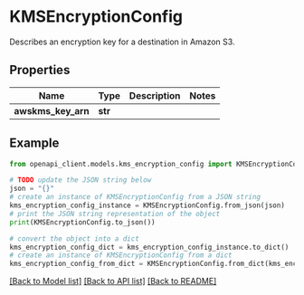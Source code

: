 # KMSEncryptionConfig

Describes an encryption key for a destination in Amazon S3.

## Properties

Name | Type | Description | Notes
------------ | ------------- | ------------- | -------------
**awskms_key_arn** | **str** |  | 

## Example

```python
from openapi_client.models.kms_encryption_config import KMSEncryptionConfig

# TODO update the JSON string below
json = "{}"
# create an instance of KMSEncryptionConfig from a JSON string
kms_encryption_config_instance = KMSEncryptionConfig.from_json(json)
# print the JSON string representation of the object
print(KMSEncryptionConfig.to_json())

# convert the object into a dict
kms_encryption_config_dict = kms_encryption_config_instance.to_dict()
# create an instance of KMSEncryptionConfig from a dict
kms_encryption_config_from_dict = KMSEncryptionConfig.from_dict(kms_encryption_config_dict)
```
[[Back to Model list]](../README.md#documentation-for-models) [[Back to API list]](../README.md#documentation-for-api-endpoints) [[Back to README]](../README.md)


